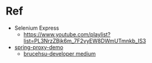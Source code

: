 # Ref
- Selenium Express
  - https://www.youtube.com/playlist?list=PL3NrzZBjk6m_7F2vyEW8DWmUTmnkb_IS3
- [spring-proxy-demo](spring-proxy-demo)
  - [brucehsu-developer medium](https://brucehsu-developer.medium.com/spring-aop-%E8%88%87-java-%E5%8B%95%E6%85%8B%E4%BB%A3%E7%90%86-6e212e675d94)


